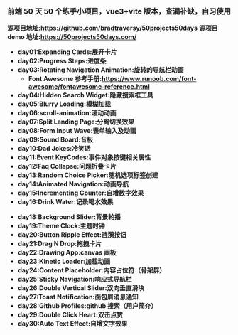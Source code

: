### **前端 50 天 50 个练手小项目，vue3+vite 版本，查漏补缺，自习使用**

**源项目地址:https://github.com/bradtraversy/50projects50days**
**源项目 demo 地址:https://50projects50days.com/**

- **day01:Expanding Cards:展开卡片**
- **day02:Progress Steps:进度条**
- **day03:Rotating Navigation Animation:旋转的导航栏动画**
  - **Font Awesome 参考手册:https://www.runoob.com/font-awesome/fontawesome-reference.html**
- **day04:Hidden Search Widget:隐藏搜索框工具**
- **day05:Blurry Loading:模糊加载**
- **day06:scroll-animation:滚动动画**
- **day07:Split Landing Page:分离切换效果**
- **day08:Form Input Wave:表单输入及动画**
- **day09:Sound Board:音板**
- **day10:Dad Jokes:冷笑话**
- **day11:Event KeyCodes:事件对象按键相关属性**
- **day12:Faq Collapse:问题折叠卡片**
- **day13:Random Choice Picker:随机选项标签创建**
- **day14:Animated Navigation:动画导航**
- **day15:Incrementing Counter:自增数字效果**
- **day16:Drink Water:记录喝水效果**
<!-- day17搁置 -->
- **day18:Background Slider:背景轮播**
- **day19:Theme Clock:主题时钟**
- **day20:Button Ripple Effect:涟漪按钮**
- **day21:Drag N Drop:拖拽卡片**
- **day22:Drawing App:canvas 画板**
- **day23:Kinetic Loader:加载动画**
- **day24:Content Placeholder:内容占位符（骨架屏）**
- **day25:Sticky Navigation:响应式导航栏**
- **day26:Double Vertical Slider:双向垂直滑块**
- **day27:Toast Notification:面包屑消息通知**
- **day28:Github Profiles:github 搜索（用户简介）**
- **day29:Double Click Heart:双击点赞**
- **day30:Auto Text Effect:自增文字效果**
